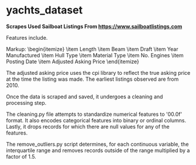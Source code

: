 # yachts_dataset

**Scrapes Used Sailboat Listings From https://www.sailboatlistings.com**

Features include.

Markup: \begin{itemize}
          \item Length
          \item Beam
          \item Draft
          \item Year Manufactured
          \item Hull Type
          \item Material Type
          \item No. Engines
          \item Posting Date
          \item Adjusted Asking Price
        \end{itemize}

The adjusted asking price uses the cpi library to reflect the true asking price
at the time the listing was made. The earliest listings observed are from 2010.

Once the data is scraped and saved, it undergoes a cleaning and processing step.

The cleaning.py file attempts to standardize numerical features to '00.0f' format.
It also encodes categorical features into binary or ordinal columns.
Lastly, it drops records for which there are null values for any of the features.

The remove_outliers.py script determines, for each continuous variable, the
interquartile range and removes records outside of the range multiplied by a
factor of 1.5.
